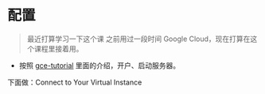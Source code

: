 # 配置
> 最近打算学习一下这个课
> 之前用过一段时间 Google Cloud，现在打算在这个课程里接着用。

- 按照 [gce-tutorial](http://cs231n.github.io/gce-tutorial/) 里面的介绍，开户、启动服务器。

下面做：Connect to Your Virtual Instance
